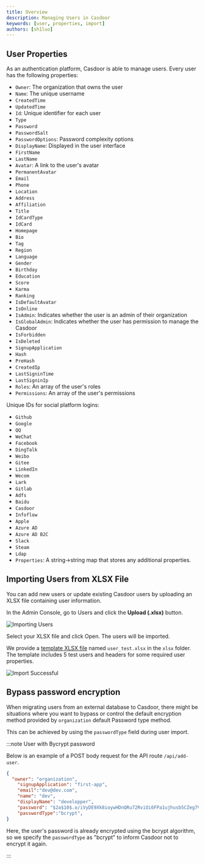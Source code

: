 ```yaml
---
title: Overview
description: Managing Users in Casdoor
keywords: [user, properties, import]
authors: [sh1luo]
---
```


## User Properties

As an authentication platform, Casdoor is able to manage users. Every user has the following properties:

- `Owner`: The organization that owns the user
- `Name`: The unique username
- `CreatedTime`
- `UpdatedTime`
- `Id`: Unique identifier for each user
- `Type`
- `Password`
- `PasswordSalt`
- `PasswordOptions`: Password complexity options
- `DisplayName`: Displayed in the user interface
- `FirstName`
- `LastName`
- `Avatar`: A link to the user's avatar
- `PermanentAvatar`
- `Email`
- `Phone`
- `Location`
- `Address`
- `Affiliation`
- `Title`
- `IdCardType`
- `IdCard`
- `Homepage`
- `Bio`
- `Tag`
- `Region`
- `Language`
- `Gender`
- `Birthday`
- `Education`
- `Score`
- `Karma`
- `Ranking`
- `IsDefaultAvatar`
- `IsOnline`
- `IsAdmin`: Indicates whether the user is an admin of their organization
- `IsGlobalAdmin`: Indicates whether the user has permission to manage the Casdoor
- `IsForbidden`
- `IsDeleted`
- `SignupApplication`
- `Hash`
- `PreHash`
- `CreatedIp`
- `LastSigninTime`
- `LastSigninIp`
- `Roles`: An array of the user's roles
- `Permissions`: An array of the user's permissions

Unique IDs for social platform logins:

- `Github`
- `Google`
- `QQ`
- `WeChat`
- `Facebook`
- `DingTalk`
- `Weibo`
- `Gitee`
- `LinkedIn`
- `Wecom`
- `Lark`
- `Gitlab`
- `Adfs`
- `Baidu`
- `Casdoor`
- `Infoflow`
- `Apple`
- `Azure AD`
- `Azure AD B2C`
- `Slack`
- `Steam`
- `Ldap`
- `Properties`: A string->string map that stores any additional properties.

## Importing Users from XLSX File

You can add new users or update existing Casdoor users by uploading an XLSX file containing user information.

In the Admin Console, go to Users and click the **Upload (.xlsx)** button.

![Importing Users](/img/user/import_users.png)

Select your XLSX file and click Open. The users will be imported.

We provide a [template XLSX file](https://github.com/casdoor/casdoor/blob/master/xlsx/user_test.xlsx) named `user_test.xlsx` in the `xlsx` folder. The template includes 5 test users and headers for some required user properties.

![Import Successful](/img/user/import_success.png)

## Bypass password encryption

When migrating users from an external database to Casdoor, there might be situations where you want to bypass or control the default encryption method provided by `organization` default Password type method.

This can be achieved by using the `passwordType` field during user import.

:::note User with Bycrypt password

Below is an example of a POST body request for the API route `/api/add-user`.

```json
{
  "owner": "organization",
    "signupApplication": "first-app",
    "email":"dev@dev.com",
    "name": "dev",
    "displayName": "developper",
    "password": "$2a$10$.o/iVyDE9Xk8ioywHDnQRu72RviOi6FPa1ujhusbSCZeg7VOa6MY6",
    "passwordType":"bcrypt",
}
```

Here, the user's password is already encrypted using the bcrypt algorithm, so we specify the `passwordType` as "bcrypt" to inform Casdoor not to encrypt it again.

:::
